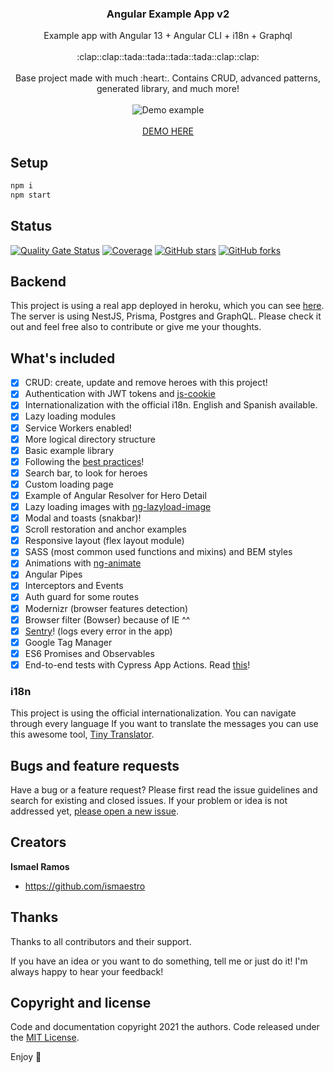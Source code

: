 <p align="center">
  <h3 align="center">Angular Example App v2</h3>

  <p align="center">
    Example app with Angular 13 + Angular CLI + i18n + Graphql
    <br>
    <br>
    :clap::clap::tada::tada::tada::tada::clap::clap:
    <br>
    <br>
    Base project made with much :heart:. Contains CRUD, advanced patterns, generated library, and much more!
    <br>
    <br>
    <img src="https://media.giphy.com/media/BIql9p3KQWYdjq4Sxe/giphy.gif" alt="Demo example"/>
    <br>
    <br>
    <a href="https://ismaestro.github.io/angular-example-app/">DEMO HERE</a>
  </p>
</p>

## Setup

```bash
npm i
npm start
```

## Status

[![Quality Gate Status](https://sonarcloud.io/api/project_badges/measure?project=Ismaestro_angular8-example-app&metric=alert_status)](https://sonarcloud.io/dashboard?id=Ismaestro_angular8-example-app)
[![Coverage](https://sonarcloud.io/api/project_badges/measure?project=Ismaestro_angular8-example-app&metric=coverage)](https://sonarcloud.io/dashboard?id=Ismaestro_angular8-example-app)
[![GitHub stars](https://img.shields.io/github/stars/ismaestro/angular8-example-app.svg?style=social&label=Star)](https://github.com/ismaestro/angular8-example-app)
[![GitHub forks](https://img.shields.io/github/forks/ismaestro/angular8-example-app.svg?style=social&label=Fork)](https://github.com/ismaestro/angular8-example-app/fork)

## Backend

This project is using a real app deployed in heroku, which you can see
[here](https://github.com/Ismaestro/nestjs-example-app). The server is using NestJS, Prisma,
Postgres and GraphQL. Please check it out and feel free also to contribute or give me your thoughts.

## What's included

- [x] CRUD: create, update and remove heroes with this project!
- [x] Authentication with JWT tokens and [js-cookie](https://github.com/js-cookie/js-cookie)
- [x] Internationalization with the official i18n. English and Spanish available.
- [x] Lazy loading modules
- [x] Service Workers enabled!
- [x] More logical directory structure
- [x] Basic example library
- [x] Following the [best practices](https://angular.io/guide/styleguide)!
- [x] Search bar, to look for heroes
- [x] Custom loading page
- [x] Example of Angular Resolver for Hero Detail
- [x] Lazy loading images with [ng-lazyload-image](https://github.com/tjoskar/ng-lazyload-image)
- [x] Modal and toasts (snakbar)!
- [x] Scroll restoration and anchor examples
- [x] Responsive layout (flex layout module)
- [x] SASS (most common used functions and mixins) and BEM styles
- [x] Animations with [ng-animate](https://jiayihu.github.io/ng-animate/)
- [x] Angular Pipes
- [x] Interceptors and Events
- [x] Auth guard for some routes
- [x] Modernizr (browser features detection)
- [x] Browser filter (Bowser) because of IE ^^
- [x] [Sentry](https://sentry.io)! (logs every error in the app)
- [x] Google Tag Manager
- [x] ES6 Promises and Observables
- [x] End-to-end tests with Cypress App Actions. Read
      [this](https://applitools.com/blog/page-objects-app-actions-cypress/)!

### i18n

This project is using the official internationalization. You can navigate through every language If
you want to translate the messages you can use this awesome tool,
[Tiny Translator](https://martinroob.github.io/tiny-translator/en/#/translate).

## Bugs and feature requests

Have a bug or a feature request? Please first read the issue guidelines and search for existing and
closed issues. If your problem or idea is not addressed yet,
[please open a new issue](https://github.com/Ismaestro/angular-example-app/issues/new).

## Creators

**Ismael Ramos**

- <https://github.com/ismaestro>

## Thanks

Thanks to all contributors and their support.

If you have an idea or you want to do something, tell me or just do it! I'm always happy to hear
your feedback!

## Copyright and license

Code and documentation copyright 2021 the authors. Code released under the
[MIT License](https://github.com/Ismaestro/angular-example-app/blob/master/LICENSE).

Enjoy :metal:

